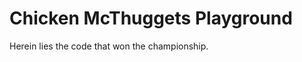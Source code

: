 Chicken McThuggets Playground
=============================

Herein lies the code that won the championship.